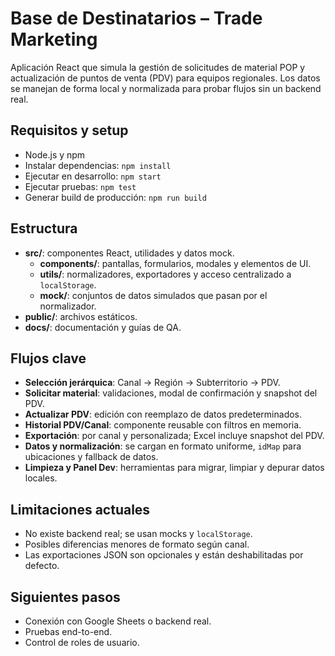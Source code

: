 # Base de Destinatarios – Trade Marketing

Aplicación React que simula la gestión de solicitudes de material POP y actualización de puntos de venta (PDV) para equipos regionales. Los datos se manejan de forma local y normalizada para probar flujos sin un backend real.

## Requisitos y setup
- Node.js y npm
- Instalar dependencias: `npm install`
- Ejecutar en desarrollo: `npm start`
- Ejecutar pruebas: `npm test`
- Generar build de producción: `npm run build`

## Estructura
- **src/**: componentes React, utilidades y datos mock.
  - **components/**: pantallas, formularios, modales y elementos de UI.
  - **utils/**: normalizadores, exportadores y acceso centralizado a `localStorage`.
  - **mock/**: conjuntos de datos simulados que pasan por el normalizador.
- **public/**: archivos estáticos.
- **docs/**: documentación y guías de QA.

## Flujos clave
- **Selección jerárquica**: Canal → Región → Subterritorio → PDV.
- **Solicitar material**: validaciones, modal de confirmación y snapshot del PDV.
- **Actualizar PDV**: edición con reemplazo de datos predeterminados.
- **Historial PDV/Canal**: componente reusable con filtros en memoria.
- **Exportación**: por canal y personalizada; Excel incluye snapshot del PDV.
- **Datos y normalización**: se cargan en formato uniforme, `idMap` para ubicaciones y fallback de datos.
- **Limpieza y Panel Dev**: herramientas para migrar, limpiar y depurar datos locales.

## Limitaciones actuales
- No existe backend real; se usan mocks y `localStorage`.
- Posibles diferencias menores de formato según canal.
- Las exportaciones JSON son opcionales y están deshabilitadas por defecto.

## Siguientes pasos
- Conexión con Google Sheets o backend real.
- Pruebas end-to-end.
- Control de roles de usuario.
